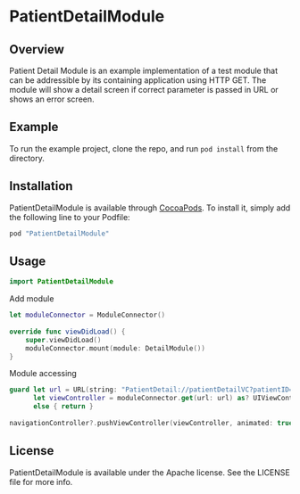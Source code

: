 # PatientDetailModule
 
## Overview

Patient Detail Module is an example implementation of a test module that can be addressible by its containing application using HTTP GET. The module will show a detail screen if correct parameter is passed in URL or shows an error screen.

## Example

To run the example project, clone the repo, and run `pod install` from the directory.

## Installation

PatientDetailModule is available through [CocoaPods](http://cocoapods.org). To install
it, simply add the following line to your Podfile:

```ruby
pod "PatientDetailModule"
```

## Usage

```swift
import PatientDetailModule
```

Add module

```swift
let moduleConnector = ModuleConnector()
    
override func viewDidLoad() {
    super.viewDidLoad()
    moduleConnector.mount(module: DetailModule())
}
```

Module accessing

```swift
guard let url = URL(string: "PatientDetail://patientDetailVC?patientID=1234") ,
      let viewController = moduleConnector.get(url: url) as? UIViewController
      else { return }
        
navigationController?.pushViewController(viewController, animated: true)
```

## License

PatientDetailModule is available under the Apache license. See the LICENSE file for more info.
